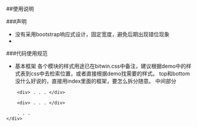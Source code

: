 ##使用说明

###声明

 * 没有采用bootstrap响应式设计，固定宽度，避免后期出现错位现象
 * 

 ###代码使用规范
 * 基本框架
 各个模块的样式用途已在bitwin.css中备注，建议根据demo中的样式表到css中去检索位置，或者直接根据demo找需要的样式。
 top和bottom没什么好说的，直接用index里面的框架，要怎么拆分随意。
 中间部分
 <div class="content-base">
	<div class="content-container">

		<div> . . . </div>

		<div> . . . </div>

		. . .
	</div>
 </div>